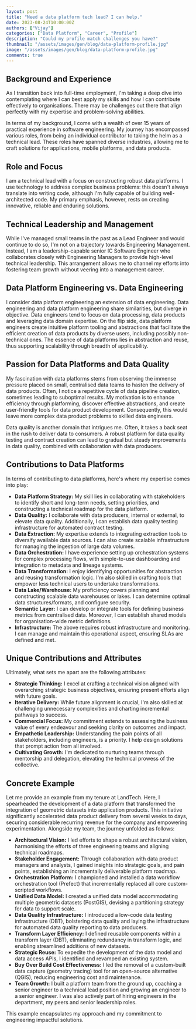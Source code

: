 ```yaml
---
layout: post
title: "Need a data platform tech lead? I can help."
date: 2023-08-24T10:00:00Z
authors: ["Vijay"]
categories: ["Data Platform", "Career", "Profile"]
description: "Could my profile match challenges you have?"
thumbnail: "/assets/images/gen/blog/data-platform-profile.jpg"
image: "/assets/images/gen/blog/data-platform-profile.jpg"
comments: true
---
```

## Background and Experience
As I transition back into full-time employment, I'm taking a deep dive into contemplating where I can best apply my skills and how I can contribute effectively to organisations. There may be challenges out there that align perfectly with my expertise and problem-solving abilities.

In terms of my background, I come with a wealth of over 15 years of practical experience in software engineering. My journey has encompassed various roles, from being an individual contributor to taking the helm as a technical lead. These roles have spanned diverse industries, allowing me to craft solutions for applications, mobile platforms, and data products.

## Role and Focus

I am a technical lead with a focus on constructing robust data platforms. I use technology to address complex business problems: this doesn't always translate into writing code, although I'm fully capable of building well-architected code. My primary emphasis, however, rests on creating innovative, reliable and enduring solutions.

## Technical Leadership and Management

While I've managed small teams in the past as a Lead Engineer and would continue to do so, I'm not on a trajectory towards Engineering Management. Instead, I am a leadership-capable senior IC Software Engineer who collaborates closely with Engineering Managers to provide high-level technical leadership. This arrangement allows me to channel my efforts into fostering team growth without veering into a management career.

## Data Platform Engineering vs. Data Engineering

I consider data platform engineering an extension of data engineering. Data engineering and data platform engineering share similarities, but diverge in objective. Data engineers tend to focus on data processing, data products and leveraging data domain expertise. On the flip side, data platform engineers create intuitive platform tooling and abstractions that facilitate the efficient creation of data products by diverse users, including possibly non-technical ones. The essence of data platforms lies in abstraction and reuse, thus supporting scalability through breadth of applicability.

## Passion for Data Platforms and Data Quality

My fascination with data platforms stems from observing the immense pressure placed on small, centralised data teams to hasten the delivery of data products. Often, I notice a repetitive cycle of data pipeline creation, sometimes leading to suboptimal results. My motivation is to enhance efficiency through platforming, discover effective abstractions, and create user-friendly tools for data product development. Consequently, this would leave more complex data product problems to skilled data engineers.

Data quality is another domain that intrigues me. Often, it takes a back seat in the rush to deliver data to consumers. A robust platform for data quality testing and contract creation can lead to gradual but steady improvements in data quality, combined with collaboration with data producers.

## Contributions to Data Platforms

In terms of contributing to data platforms, here's where my expertise comes into play:

- **Data Platform Strategy:** My skill lies in collaborating with stakeholders to identify short and long-term needs, setting priorities, and constructing a technical roadmap for the data platform.
- **Data Quality:** I collaborate with data producers, internal or external, to elevate data quality. Additionally, I can establish data quality testing infrastructure for automated contract testing.
- **Data Extraction:** My expertise extends to integrating extraction tools to diversify available data sources. I can also create scalable infrastructure for managing the ingestion of large data volumes.
- **Data Orchestration:** I have experience setting up orchestration systems for complex processing flows, with simple-to-use dashboarding and integration to metadata and lineage systems.
- **Data Transformation:** I enjoy identifying opportunities for abstraction and reusing transformation logic. I'm also skilled in crafting tools that empower less technical users to undertake transformations.
- **Data Lake/Warehouse:** My proficiency covers planning and constructing scalable data warehouses or lakes. I can determine optimal data structures/formats, and configure security.
- **Semantic Layer:** I can develop or integrate tools for defining business metrics from centralised data. Moreover, I can establish shared models for organisation-wide metric definitions.
- **Infrastructure:** The above requires robust infrastructure and monitoring. I can manage and maintain this operational aspect, ensuring SLAs are defined and met.

## Unique Contributions and Attributes

Ultimately, what sets me apart are the following attributes:

- **Strategic Thinking:** I excel at crafting a technical vision aligned with overarching strategic business objectives, ensuring present efforts align with future goals.
- **Iterative Delivery:** While future alignment is crucial, I'm also skilled at challenging unnecessary complexities and charting incremental pathways to success.
- **Commercial Focus:** My commitment extends to assessing the business value of every endeavour and seeking clarity on outcomes and impact.
- **Empathetic Leadership:** Understanding the pain points of all stakeholders, including engineers, is a priority. I help design solutions that prompt action from all involved.
- **Cultivating Growth:** I'm dedicated to nurturing teams through mentorship and delegation, elevating the technical prowess of the collective.

## Concrete Example

Let me provide an example from my tenure at LandTech. Here, I spearheaded the development of a data platform that transformed the integration of geometric datasets into application products. This initiative significantly accelerated data product delivery from several weeks to days, securing considerable recurring revenue for the company and empowering experimentation. Alongside my team, the journey unfolded as follows:

- **Architectural Vision:** I led efforts to shape a robust architectural vision, harmonising the efforts of three engineering teams and aligning technical roadmaps.
- **Stakeholder Engagement:** Through collaboration with data product managers and analysts, I gained insights into strategic goals, and pain points, establishing an incrementally deliverable platform roadmap.
- **Orchestration Platform:** I championed and installed a data workflow orchestration tool (Prefect) that incrementally replaced all core custom-scripted workflows.
- **Unified Data Model:** I created a unified data model accommodating multiple geometric datasets (PostGIS), devising a partitioning strategy for data to support scale.
- **Data Quality Infrastructure:** I introduced a low-code data testing infrastructure (DBT), bolstering data quality and laying the infrastructure for automated data quality reporting to data producers.
- **Transform Layer Efficiency:** I defined reusable components within a transform layer (DBT), eliminating redundancy in transform logic, and enabling streamlined additions of new datasets.
- **Strategic Reuse:** To expedite the development of the data model and data access APIs, I identified and revamped an existing system.
- **Buy Over Build Cost Effectiveness:** I led the removal of a custom-built data capture (geometry tracing) tool for an open-source alternative (QGIS), reducing engineering cost and maintenance.
- **Team Growth:** I built a platform team from the ground up, coaching a senior engineer to a technical lead position and growing an engineer to a senior engineer. I was also actively part of hiring engineers in the department, my peers and senior leadership roles.

This example encapsulates my approach and my commitment to engineering impactful solutions.